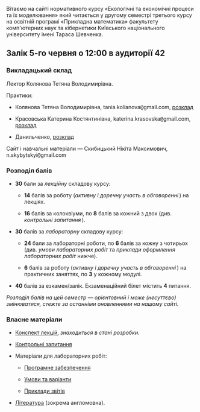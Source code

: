 Вітаємо на сайті нормативного курсу &laquo;Екологічні та економічні процеси та їх моделювання&raquo; який читається у другому семестрі третього курсу на освітній програмі &laquo;Прикладна математика&raquo; факультету комп'ютерних наук та кібернетики Київського національного університету імені Тараса Шевченка.

## Залік 5-го червня о 12:00 в аудиторії 42

### Викладацький склад

Лектор Колянова Тетяна Володимирівна.

Практики:

- Колянова Тетяна Володимирівна, tania.kolianova<span style="font-family:monospace;">@</span>gmail.com, [розклад](https://mytimetable.live/teacher/Kolyanova-TV)

- Красовська Катерина Костянтинівна, katerina.krasovska<span style="font-family:monospace;">@</span>gmail.com, [розклад](https://mytimetable.live/teacher/Krasovska-KK)

- Данильченко, [розклад](https://mytimetable.live/teacher/Danilchenko)

Сайт і навчальні матеріали &mdash; Скибицький Нікіта Максимович, n.skybytskyi<span style="font-family:monospace;">@</span>gmail.com

### Розподіл балів

- **30** бали за _лекційну_ складову курсу:

	- **14** балів за роботу (_активну і доречну участь в обговоренні_&thinsp;) на лекціях.

	- **16** балів за колоквіуми, по **8** балів за кожний з двох (див. _контрольні запитання_&thinsp;).

- **30** балів за _лабораторну_ складову курсу:

	- **24** бали за лабораторні роботи, по **6** балів за кожну з чотирьох (див. _умови лабораторних робіт_ та _приклади оформлення лабораторних робіт_ нижче).
	
	- **6** балів за роботу (_активну і доречну участь в обговоренні_&thinsp;) на практичних заняттях, по **3** у кожному модулі.

- **40** балів за езкамен/залік. Екзаменаційний білет містить **4** питання.

_Розподіл балів на цей семестр &mdash; орієнтовний і може (несуттєво) змінюватися, стежте за останніми оновленнями на нашому сайті._

### Власне матеріали

- [Конспект лекцій](lectures/README.md), _знаходиться в стані розробки._

- [Контрольні запитання](exams/README.md)

- Матеріали для лабораторних робіт:
  
	- [Програмне забезпечення](labs/setup.md)
  
	- [Умови та варіанти](labs/tasks/README.md)
  
	- [Приклади звітів](labs/examples/README.md)

- [Література](books/README.md) (зокрема англомовна).
